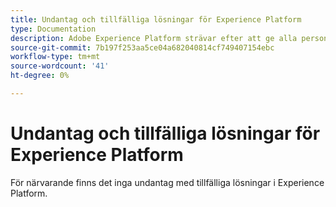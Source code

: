 ```yaml
---
title: Undantag och tillfälliga lösningar för Experience Platform
type: Documentation
description: Adobe Experience Platform strävar efter att ge alla personer tillgång till alla funktioner.
source-git-commit: 7b197f253aa5ce04a682040814cf749407154ebc
workflow-type: tm+mt
source-wordcount: '41'
ht-degree: 0%

---
```



# Undantag och tillfälliga lösningar för Experience Platform

För närvarande finns det inga undantag med tillfälliga lösningar i Experience Platform.